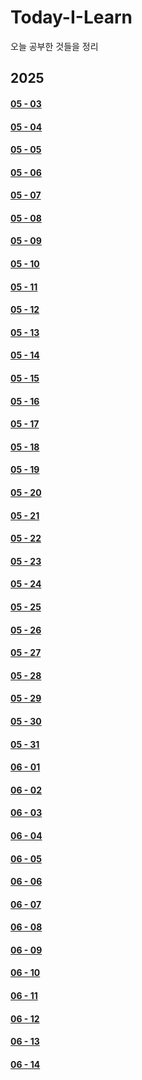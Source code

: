 # Today-I-Learn
오늘 공부한 것들을 정리

## 2025
#### [05 - 03](https://github.com/tyshim0118/Today-I-Learn/blob/main/2025%20-%2005%20-%2003.md)
#### [05 - 04](https://github.com/tyshim0118/Today-I-Learn/blob/main/2025%20-%2005%20-%2004.md)
#### [05 - 05](https://github.com/tyshim0118/Today-I-Learn/blob/main/2025%20-%2005%20-%2005.md)
#### [05 - 06](https://github.com/tyshim0118/Today-I-Learn/blob/main/2025%20-%2005%20-%2006.md)
#### [05 - 07](https://github.com/tyshim0118/Today-I-Learn/blob/main/2025%20-%2005%20-%2007.md)
#### [05 - 08](https://github.com/tyshim0118/Today-I-Learn/blob/main/2025%20-%2005%20-%2008.md)
#### [05 - 09](https://github.com/tyshim0118/Today-I-Learn/blob/main/2025%20-%2005%20-%2009.md)
#### [05 - 10](https://github.com/tyshim0118/Today-I-Learn/blob/main/2025%20-%2005%20-%2010.md)
#### [05 - 11](https://github.com/tyshim0118/Today-I-Learn/blob/main/2025%20-%2005%20-%2011.md)
#### [05 - 12](https://github.com/tyshim0118/Today-I-Learn/blob/main/2025%20-%2005%20-%2012.md)
#### [05 - 13](https://github.com/tyshim0118/Today-I-Learn/blob/main/2025%20-%2005%20-%2013.md)
#### [05 - 14](https://github.com/tyshim0118/Today-I-Learn/blob/main/2025%20-%2005%20-%2014.md)
#### [05 - 15](https://github.com/tyshim0118/Today-I-Learn/blob/main/2025%20-%2005%20-%2015.md)
#### [05 - 16](https://github.com/tyshim0118/Today-I-Learn/blob/main/2025%20-%2005%20-%2016.md)
#### [05 - 17](https://github.com/tyshim0118/Today-I-Learn/blob/main/2025%20-%2005%20-%2017.md)
#### [05 - 18](https://github.com/tyshim0118/Today-I-Learn/blob/main/2025%20-%2005%20-%2018.md)
#### [05 - 19](https://github.com/tyshim0118/Today-I-Learn/blob/main/2025%20-%2005%20-%2019.md)
#### [05 - 20](https://github.com/tyshim0118/Today-I-Learn/blob/main/2025%20-%2005%20-%2020.md)
#### [05 - 21](https://github.com/tyshim0118/Today-I-Learn/blob/main/2025%20-%2005%20-%2021.md)
#### [05 - 22](https://github.com/tyshim0118/Today-I-Learn/blob/main/2025%20-%2005%20-%2022.md)
#### [05 - 23](https://github.com/tyshim0118/Today-I-Learn/blob/main/2025%20-%2005%20-%2023.md)
#### [05 - 24](https://github.com/tyshim0118/Today-I-Learn/blob/main/2025%20-%2005%20-%2024.md)
#### [05 - 25](https://github.com/tyshim0118/Today-I-Learn/blob/main/2025%20-%2005%20-%2025.md)
#### [05 - 26](https://github.com/tyshim0118/Today-I-Learn/blob/main/2025%20-%2005%20-%2026.md)
#### [05 - 27](https://github.com/tyshim0118/Today-I-Learn/blob/main/2025%20-%2005%20-%2027.md)
#### [05 - 28](https://github.com/tyshim0118/Today-I-Learn/blob/main/2025%20-%2005%20-%2028.md)
#### [05 - 29](https://github.com/tyshim0118/Today-I-Learn/blob/main/2025%20-%2005%20-%2029.md)
#### [05 - 30](https://github.com/tyshim0118/Today-I-Learn/blob/main/2025%20-%2005%20-%2030.md)
#### [05 - 31](https://github.com/tyshim0118/Today-I-Learn/blob/main/2025%20-%2005%20-%2031.md)
#### [06 - 01](https://github.com/tyshim0118/Today-I-Learn/blob/main/2025%20-%2006%20-%2001.md)
#### [06 - 02](https://github.com/tyshim0118/Today-I-Learn/blob/main/2025%20-%2006%20-%2002.md)
#### [06 - 03](https://github.com/tyshim0118/Today-I-Learn/blob/main/2025%20-%2006%20-%2003.md)
#### [06 - 04](https://github.com/tyshim0118/Today-I-Learn/blob/main/2025%20-%2006%20-%2004.md)
#### [06 - 05](https://github.com/tyshim0118/Today-I-Learn/blob/main/2025%20-%2006%20-%2005.md)
#### [06 - 06](https://github.com/tyshim0118/Today-I-Learn/blob/main/2025%20-%2006%20-%2006.md)
#### [06 - 07](https://github.com/tyshim0118/Today-I-Learn/blob/main/2025%20-%2006%20-%2007.md)
#### [06 - 08](https://github.com/tyshim0118/Today-I-Learn/blob/main/2025%20-%2006%20-%2008.md)
#### [06 - 09](https://github.com/tyshim0118/Today-I-Learn/blob/main/2025%20-%2006%20-%2009.md)
#### [06 - 10](https://github.com/tyshim0118/Today-I-Learn/blob/main/2025%20-%2006%20-%2010.md)
#### [06 - 11](https://github.com/tyshim0118/Today-I-Learn/blob/main/2025%20-%2006%20-%2011.md)
#### [06 - 12](https://github.com/tyshim0118/Today-I-Learn/blob/main/2025%20-%2006%20-%2012.md)
#### [06 - 13](https://github.com/tyshim0118/Today-I-Learn/blob/main/2025%20-%2006%20-%2013.md)
#### [06 - 14](https://github.com/tyshim0118/Today-I-Learn/blob/main/2025%20-%2006%20-%2014.md)

